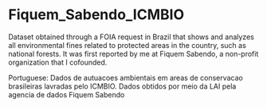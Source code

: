 # Fiquem_Sabendo_ICMBIO
Dataset obtained through a FOIA request in Brazil that shows and analyzes all environmental fines related to protected areas in the country, such as national forests. It was first reported by me at Fiquem Sabendo, a non-profit organization that I cofounded.

Portuguese: Dados de autuacoes ambientais em areas de conservacao brasileiras lavradas pelo ICMBIO. Dados obtidos por meio da LAI pela agencia de dados Fiquem Sabendo 
